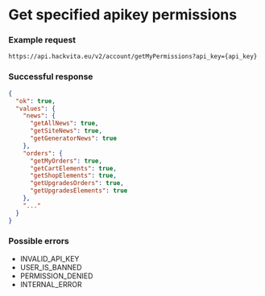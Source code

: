 # Get specified apikey permissions

### Example request

`https://api.hackvita.eu/v2/account/getMyPermissions?api_key={api_key}`

### Successful response

```json
{
  "ok": true,
  "values": {
    "news": {
      "getAllNews": true,
      "getSiteNews": true,
      "getGeneratorNews": true
    },
    "orders": {
      "getMyOrders": true,
      "getCartElements": true,
      "getShopElements": true,
      "getUpgradesOrders": true,
      "getUpgradesElements": true
    },
    "..."
  }
}
```

### Possible errors

* INVALID_API_KEY
* USER_IS_BANNED
* PERMISSION_DENIED
* INTERNAL_ERROR